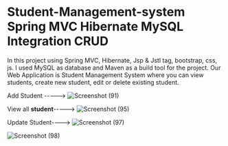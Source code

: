 # Student-Management-system Spring MVC Hibernate MySQL Integration CRUD
In this project using Spring MVC, Hibernate, Jsp & Jstl tag, bootstrap, css, js. I used MySQL as database and Maven as a build tool for the project.
Our Web Application is Student Management System where you can view students, create new student, edit or delete existing student.

Add Student ----->
![Screenshot (91)](https://user-images.githubusercontent.com/102401268/201025568-5e315b28-4352-43be-9ad9-fc5307244c32.png)

View all **student**----->
![Screenshot (95)](https://user-images.githubusercontent.com/102401268/201026209-da06350e-604c-431d-94da-368c7f97e820.png)

Update Student---->
![Screenshot (97)](https://user-images.githubusercontent.com/102401268/201026521-71e6055d-c1c5-48cf-b55b-6047096538b9.png)


![Screenshot (98)](https://user-images.githubusercontent.com/102401268/201026622-f4a8f5d6-7fff-4066-9a3a-46a3dc039fa9.png)
